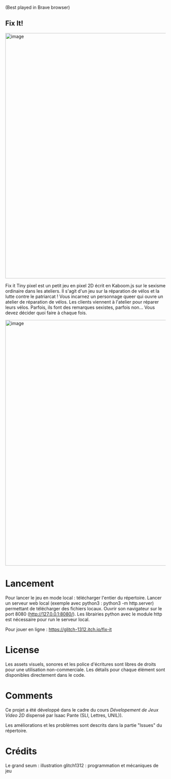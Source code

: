 <!--- Le README de votre Github doit documenter le contexte de votre développement en mentionnant, dans l’ordre suivant
une brève description (en français ou en anglais) de votre rendu et de ses fonctionnalités --->
(Best played in Brave browser)

## Fix It! 
<img width="768" alt="image" src="https://github.com/glitch1312/Fix-It/assets/96738339/fd947a11-68b2-48e4-8a66-aac71b826d6a">

Fix it Tiny pixel est un petit jeu en pixel 2D écrit en Kaboom.js sur le sexisme ordinaire dans les ateliers. Il s'agit d'un jeu sur la réparation de vélos et la lutte contre le patriarcat ! Vous incarnez un personnage queer qui ouvre un atelier de réparation de vélos. Les clients viennent à l'atelier pour réparer leurs vélos. Parfois, ils font des remarques sexistes, parfois non... Vous devez décider quoi faire à chaque fois. 
<!---#au moins une capture illustrant votre travail ; attention, pour la VR, un GIF est requis --->
<img width="769" alt="image" src="https://github.com/glitch1312/Fix-It/assets/96738339/0e8c0f8e-4185-4067-9944-f2bb65f8cec2">

<!---la procédure d’installation / de lancement --->
# Lancement
Pour lancer le jeu en mode local : télécharger l'entier du répertoire. Lancer un serveur web local (exemple avec python3 :  python3 -m http.server) permettant de télécharger des fichiers locaux. Ouvrir son navigateur sur le port 8080 (http://127.0.0.1:8080/).
Les librairies python avec le module http est nécessaire pour run le serveur local.

Pour jouer en ligne : https://glitch-1312.itch.io/fix-it
<!---les éventuels modules, librairies ou scripts intégrés ou nécessaires au bon fonctionnement de votre rendu --->

<!---les éventuels copyrights, informations de licence, et autres références de vos sources et ressources y compris en matière de code récupéré --->
# License
Les assets visuels, sonores et les police d'écritures sont libres de droits pour une utilisation non-commerciale. Les détails pour chaque élément sont disponibles directement dans le code. 
<!---le contexte de développement (exemple : Ce projet a été développé dans le cadre du cours <nom de l’enseignement> dispensé par Isaac Pante (SLI, Lettres, UNIL)). --->
# Comments
Ce projet a été développé dans le cadre du cours *Dévelopement de Jeux Video 2D* dispensé par Isaac Pante (SLI, Lettres, UNIL)).
<!---à sa racine, votre dossier doit contenir un fichier index.html et être le plus structuré possible (par exemple : fichiers css dans un dossier styles, images dans un dossier 
img, un dossier "assets" pour les éventuelles ressources complémentaires (modèles GLTF, Spritesheet, etc.)) --->

<!---Les limites de votre travail ainsi que les possibilités d’amélioration doivent apparaître comme « issues », assorties des étiquettes adéquates (bug, enhancement, etc.) et non dans le Readme. Gardez à l’esprit que cette description est destinée à d’autres personnes intéressées par votre code. --->
Les améliorations et les problèmes sont descrits dans la partie "Issues" du répertoire. 

<!---Votre répertoire Github doit porter un nom qui facilite l'identification unique de votre travail ; ce nom peut être pensé comme une "marque" (par exemple : pas de "projet-visualisation" mais plutôt "statistique-vente-armes" ou "weaponview")
 --->
<!---Attention : aucun matériel soumis à droit d’auteur (images, sons, etc.) ne doit être déposé sur une archive publique. Si du matériel soumis à droit d’auteur est au coeur de votre travail, merci de créer un Github privé (choix "private" au moment de la création).
Attention : la récupération partielle de code est autorisée pour peu que la source soit mentionnée à même le code, au travers de commentaires inline ; dans le cas contraire, vous vous exposez à une dénonciation pour plagiat ou fraude. --->

# Crédits
Le grand seum : illustration 
glitch1312 : programmation et mécaniques de jeu
<!-- # Fix-It
Tiny pixel game about repairing bikes and fighting patriarchy! A queer character opens a bike repair shop.     A simple 2D pixel game written in Kaboom.js about ordinary sexism in workshops. Source code and development context available here :
 -->
